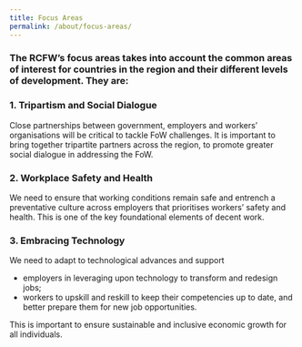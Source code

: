 ```yaml
---
title: Focus Areas
permalink: /about/focus-areas/
---
```

### The RCFW’s focus areas takes into account the common areas of interest for countries in the region and their different levels of development. They are: 

### 1. Tripartism and Social Dialogue 
Close partnerships between government, employers and workers’ organisations will be critical to tackle FoW challenges. It is important to bring together tripartite partners across the region, to promote greater social dialogue in addressing the FoW. 

### 2. Workplace Safety and Health 
We need to ensure that working conditions remain safe and entrench a preventative culture across employers that prioritises workers’ safety and health. This is one of the key foundational elements of decent work. 
   
### 3. Embracing Technology 
We need to adapt to technological advances and support 
- employers in leveraging upon technology to transform and redesign jobs; 
- workers to upskill and reskill to keep their competencies up to date, and better prepare them for new job opportunities. 

This is important to ensure sustainable and inclusive economic growth for all individuals.
